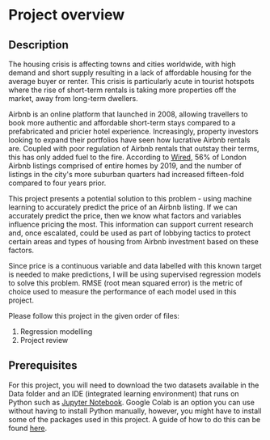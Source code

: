 # Project overview

## Description 

The housing crisis is affecting towns and cities worldwide, with high demand and short supply resulting in a lack of affordable housing for the average buyer or renter. This crisis is particularly acute in tourist hotspots where the rise of short-term rentals is taking more properties off the market, away from long-term dwellers.

Airbnb is an online platform that launched in 2008, allowing travellers to book more authentic and affordable short-term stays compared to a prefabricated and pricier hotel experience. Increasingly, property investors looking to expand their portfolios have seen how lucrative Airbnb rentals are. Coupled with poor regulation of Airbnb rentals that outstay their terms, this has only added fuel to the fire. According to <a href='https://www.wired.co.uk/article/airbnb-london-short-term-rentals'>Wired</a>, 56% of London Airbnb listings comprised of entire homes by 2019, and the number of listings in the city's more suburban quarters had increased fifteen-fold compared to four years prior.

This project presents a potential solution to this problem - using machine learning to accurately predict the price of an Airbnb listing. If we can accurately predict the price, then we know what factors and variables influence pricing the most. This information can support current research and, once escalated, could be used as part of lobbying tactics to protect certain areas and types of housing from Airbnb investment based on these factors.

Since price is a continuous variable and data labelled with this known target is needed to make predictions, I will be using supervised regression models to solve this problem. RMSE (root mean squared error) is the metric of choice used to measure the performance of each model used in this project.

Please follow this project in the given order of files:

<ol>
    <li>Regression modelling</li>
    <li>Project review</li>
</ol>

## Prerequisites

For this project, you will need to download the two datasets available in the Data folder and an IDE (integrated learning environment) that runs on Python such as <a href='https://noteable.io/jupyter-notebook/install-jupyter-notebook/'>Jupyter Notebook</a>. Google Colab is an option you can use without having to install Python manually, however, you might have to install some of the packages used in this project. A guide of how to do this can be found <a href='https://saturncloud.io/blog/how-to-install-python-packages-in-googles-colab/#:~:text=With%20Colab%2C%20you%20can%20run,how%20to%20install%20Python%20packages.'>here</a>.
